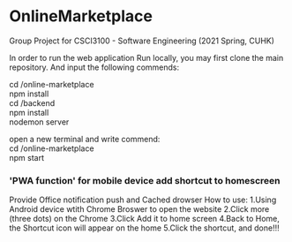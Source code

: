 # OnlineMarketplace
Group Project for CSCI3100 - Software Engineering (2021 Spring, CUHK)


In order to run the web application Run locally, you may first clone the main repository. And input the following commends:

cd /online-marketplace  
npm install  
cd /backend  
npm install  
nodemon server  


open a new terminal and write commend:   
cd /online-marketplace  
npm start  





### 'PWA function' for mobile device add shortcut to homescreen
Provide Office notification push and Cached drowser
How to use:
1.Using Android device wtith Chrome Broswer to open the website
2.Click more (three dots) on the Chrome
3.Click Add it to home screen
4.Back to Home, the Shortcut icon will appear on the home
5.Click the shortcut, and done!!!

